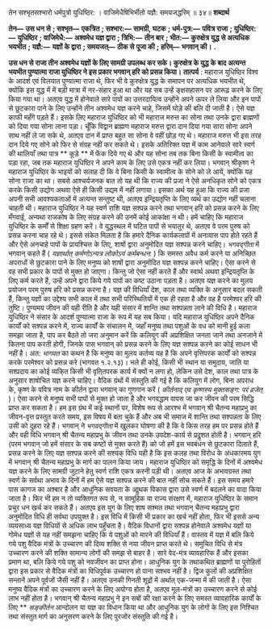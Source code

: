  

तेन सश्भृतसश्भारो धर्मपुत्रो युधिष्ठिर: । वाजिमेधैषिभिर्भीतो यज्ञै: समयजद्धरिम् ॥ ३४॥ **शब्दार्थ** 

**तेन—** **उस धन से** **; सश्भृत—** **एकत्रित** **; सश्भार:—** **सामग्री, घटक** **; धर्म-पुत्र:—** **पवित्र राजा** **; युधिष्ठिर:—** **युधिष्ठिर** **; वाजिमेधै:—** **अश्वमेध यज्ञ द्वारा** **; त्रिभि:—** **तीन बार** **; भीत:—** **कुरुक्षेत्र युद्ध से अत्यधिक भयभीत** **; यज्ञै:—** **यज्ञों के द्वारा** **; समयजत्—** **ठीक से** **पूजा की** **; हरिम्—** **भगवान् की।** **.** 

**उस धन से राजा तीन अश्वमेध यज्ञों के लिए सामग्री उपलब्ध कर सके। कुरुक्षेत्र के युद्ध के** **बाद अत्यन्त भयभीत पुण्यात्मा राजा युधिष्ठिर ने इस प्रकार भगवान् हरि को प्रसन्न किया।** **तात्पर्य** : महाराज युधिष्ठिर विश्व के आदर्श एवं विलयात पुण्यात्मा राजा थे, फिर भी वे कुरुक्षेत्र युद्ध के समापन पर अत्यधिक भयभीत थे, क्योंकि इस युद्ध में में बड़ी मात्रा में नर-संहार हुआ था और यह सब उन्हें ङ्क्षसहासन पर आरूढ़ करने के लिए किया गया था। अतएव युद्ध में होनेवाले सारे पापों का उत्तरदायित्व उन्होंने अपने ऊपर ले लिया और इन पापों से छुटकारा पाने के लिए उन्होंने तीन अश्वमेध यज्ञ करने चाहे, जिसमें घोड़े की बलि दी जाती है। ऐसे यज्ञ काफी महँगे पड़ते हैं। इसके लिए महाराज युधिष्ठिर को भी महाराज मरुत्त का सोना तथा उनके द्वारा ब्राह्मणों को दिया गया सोना लाना पड़ा। चूँकि विद्वान ब्राह्मण महाराज मरुत्त द्वारा दान दिया गया सारा सोना अपने साथ नहीं ले जा सके थे, अतएव दान में प्राप्त बहुत सा सोना वे वहीं छोड़ गए थे। महाराज मरुत्त भी इस तरह दान दिये गए सोने को फिर से संग्रह नहीं कर सकते थे। इसके अतिरिक्त यज्ञ में काम आनेवाले सारे स्वर्ण की थालियाँ तथा पात्र ** कूड़े ** में फेंक दिये गए थे और यह सोना तब तक बिना किसी के स्वामीत्व का पड़ा रहा, जब तक महाराज युधिष्ठिर ने अपने काम के लिए उसे एकत्र नहीं कर लिया। भगवान् श्रीकृष्ण ने महाराज युधिष्ठिर के भाइयों को सलाह दी कि वे बिना किसी के स्वामीत्व के सोने को ले आयें, क्योंकि यह सोना राजा का था। सबसे आश्चर्यजनक बात तो यह थी कि राज्य की प्रजा ने ऐसे अनधिकृत सोने को एकत्र करके किसी उद्योग अथवा ऐसे ही किसी उद्यम में नहीं लगाया। इसका अर्थ यह हुआ कि राज्य की प्रजा अपनी सभी आवश्यकताओं में अत्यन्त सन्तुष्ट थी, अतएव इन्द्रियतृप्ति के लिए व्यर्थ का उद्योग नहीं चलाना चाहती थी। महाराज युधिष्ठिर ने यह स्वर्ण राशि यज्ञ सश्पन्न करने तथा भगवान् हरि को प्रसन्न करने के लिए मँगवाई, अन्यथा राजकोष के लिए संग्रह करने की उनमें कोई आकांक्षा न थी। हमें चाहिए कि महाराज युधिष्ठिर के कर्मों से शिक्षा ग्रहण करें। वे युद्धस्थल में घटित पापों से भयातुर थे, अतएव वे परम पुरुष को प्रसन्न करना चाह रहे थे। इससे संकेत मिलता है कि हमारे दैनिक कार्यकलापों में अनायास पाप होते रहते हैं और ऐसे अनचाहे पापों के प्रायश्चित्त के लिए, शाषों द्वारा अनुमोदित यज्ञ सश्पन्न करने चाहिए। *भगवद्गीता* में भगवान् कहते हैं ( *यज्ञार्थात् कर्मणोऽन्यत्र लोकोऽयं* *कर्मबन्धन:* ) कि समस्त अवैध कर्म करने या अनिच्छित अपराधों से छुटकारा पाने के लिए मनुष्य को शाषों द्वारा अनुमोदित यज्ञ सश्पन्न करने चाहिए। ऐसा करने से वह सभी प्रकार के पापों से मुक्त हो जाएगा। किन्तु जो ऐसा नहीं करते हैं और स्वार्थ अथवा इन्द्रियतृप्ति के लिए कर्म करते हैं, उन्हें अपने द्वारा किये गये पापों का कष्ट उठाना पड़ता है। अतएव यज्ञ करने का मुलय प्रयोजन परम पुरुष हरि को प्रसन्न करना है। यज्ञ की विधियाँ देश, काल तथा व्यक्ति के अनुसार बदल सकती हैं, किन्तु यज्ञों का उद्देश्य सभी काल में तथा सभी परिस्थितियों में एक ही रहता है और वह है परमेश्वर हरि की तुष्टि। पुण्यमय जीवन की यही रीति है और यही संसार में शान्ति तथा सश्पन्नता लाने की विधि है। महाराज युधिष्ठिर ने संसार के आदर्श पुण्यात्मा राजा के रूप में यह सब किया। यदि महाराज युधिष्ठिर अपने दैनिक कार्यों को सश्पन्न करने में, राज्य कार्यों के संचालन में, जहाँ मनुष्य तथा पशुओं के वध को मानी हुई कला समझा जाता है, पाप कर बैठते तो जरा अनुमान करें कि कलियुग की अप्रशिक्षित जनता जाने तथा अनजाने में कितना पाप करती होगी, जिनके पास भगवान् को प्रसन्न करने के लिए यज्ञ सश्पन्न करने का कोई साधन भी नहीं है। अत: *भागवत* का कथन है कि मनुष्य का मुलय कर्तव्य यह है कि अपने वृत्तिपरक कार्यों को सश्पन्न करके परमेश्वर को प्रसन्न करे (भागवत १.२.१३)। भले ही कोई, किसी भी स्थान या समुदाय, जाति या सश्प्रदाय का कोई व्यकि्त किसी भी वृति्तपरक कार्य में क्यों न लगा हो, लेकिन उसे देश, काल तथा पात्र के अनुसार शाषोचित यज्ञ करने चाहिए। वैदिक ग्रंथों में संस्तुति की गई है कि कलियुग में लोग, बिना अपराध के, कृष्ण के पवित्र नाम के कीर्तन द्वारा भगवान् का गुणगान करें ( *कीर्तनाद् एव कृष्णस्य मुक्तसङ्ग: परं व्रजेत्* )। ऐसा करने से मनुष्य सभी पापों से मुक्त हो जाता है और भगवद्धाम वापस जा कर जीवन की परम सिद्धि प्राप्त कर सकता है। हम इस ग्रंथ में कई स्थानों पर, विशेष रूप से आरश्भ में भगवान् श्री चैतन्य महाप्रभु का जीवन-वृत्त प्रस्तुत करते समय, इस विषय में बता चुके हैं और अब भी समाज में शान्ति तथा सश्पन्नता के लिए उसी को दुहरा रहे हैं। भगवान् ने *भगवद्गीता* में खुलकर घोषणा की है कि वे किस तरह हम पर प्रसन्न होते हैं और वही विधि भगवान् श्री चैतन्य महाप्रभु के जीवन तथा उनके उपदेश-कार्य से प्रदॢशत होती है। भगवान् हरि (परम भगवान् जो हमें संसार के सब कष्टों से मुक्त करते हैं) को जो हमें इस भवबंधन से छुटकारा दिलाते हैं, प्रसन्न करने के लिए यज्ञ सश्पन्न करने की सश्यक् विधि यही है कि इस कलह तथा विरोध के अंधकारमय युग में भगवान् श्री चैतन्य महाप्रभु के मार्ग का पालन किया जाय। महाराज युधिष्ठिर को समृद्धि के दिनों में अश्वमेध यज्ञ करने के लिए सामग्री जुटाने हेतु स्वर्ण राशि एकत्र करनी पड़ी थी। अतएव आज के अभावग्रस्त तथा स्वर्ण के सर्वथा अभाव के दिनों में हम ऐसे यज्ञ सश्पन्न करने की बात नहीं सोच सकते हैं। इस समय हमारे पास कागज का अश्बार है और आधुनिक सवयता के आॢथक विकास द्वारा उसे स्वर्ण में बदलने का वादा किया जाता है। फिर भी हम न तो व्यक्तिगत रूप से, न सामूहिक या राज्य संरक्षण में, महाराज युधिष्ठिर के समान प्रचुर धन खर्च कर सकते हैं। अतएव इस युग के लिए शाष सश्मत तथा भगवान् चैतन्य महाप्रभु द्वारा अनुमोदित विधि ही सर्वथा उपयुक्त है। इस विधि में किसी भी प्रकार का खर्च नहीं होता, फिर भी इससे अन्य व्ययसाध्य यज्ञ विधियों से अधिक लाभ पहुँचता है। वैदिक विधानों द्वारा सश्पन्न होनेवाले अश्वमेध यज्ञों या गोमेध यज्ञों से यह नहीं समझना चाहिए कि ये पशुओं को मारने की विधियाँ हैं। वास्तव में यज्ञ में बलि किये गये पशु वैदिक मंत्रों के उच्चारण की दिव्य शक्ति से नया जीवन प्राप्त करते थे। समुचित विधि से मंत्र उच्चारण करने की शक्ति सामान्य लोगों की समझ से बाहर है। सारे वेद-मंत्र व्यावहारिक हैं और इसका प्रमाण था, बलि किये गये पशु को नवजीवन का प्राप्त होना। आधुनिक युग के तथाकथित ब्राह्मणों या पुरोहितों द्वारा इस प्रकार से वैदिक मंत्रों का विधिपूर्वक उच्चारण हो पाना सश्भव नहीं है। द्विज कुलों की अप्रशिक्षित सन्तानें अपने पूर्वजों जैसी नहीं हैं। अतएव उनकी गिनती शूद्रों में अर्थात् एक-जन्मा में की जाती है। ऐसा मनुष्य वैदिक मंत्रों का उच्चारण करने के लिए अयोग्य होता है, अतएव मूल-मंत्रों का उच्चारण करने से कोई लाभ नहीं होता है। भगवान् श्री चैतन्य महाप्रभु ने इन सबों की रक्षा करने के लिए समस्त व्यावहारिक कार्यों के लिए ** *सङ्कीर्तन* आन्दोलन या यज्ञ का विधान किया था और आधुनिक युग के लोगों के लिए इस निश्चित तथा संस्तुत मार्ग का अनुसरण करने के लिए पुरजोर संस्तुति की गई है। 